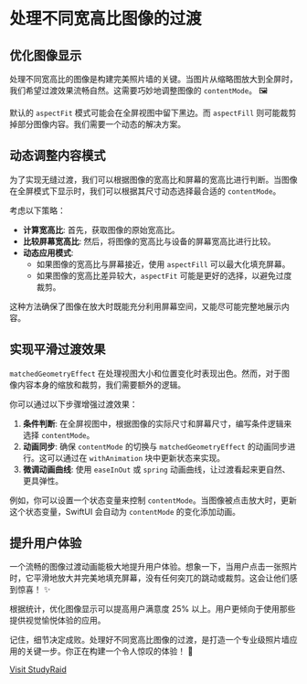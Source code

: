 ﻿# 处理不同宽高比图像的过渡

## 优化图像显示

处理不同宽高比的图像是构建完美照片墙的关键。当图片从缩略图放大到全屏时，我们希望过渡效果流畅自然。这需要巧妙地调整图像的 `contentMode`。 🖼️

默认的 `aspectFit` 模式可能会在全屏视图中留下黑边。而 `aspectFill` 则可能裁剪掉部分图像内容。我们需要一个动态的解决方案。

## 动态调整内容模式

为了实现无缝过渡，我们可以根据图像的宽高比和屏幕的宽高比进行判断。当图像在全屏模式下显示时，我们可以根据其尺寸动态选择最合适的 `contentMode`。

考虑以下策略：

*   **计算宽高比**: 首先，获取图像的原始宽高比。
*   **比较屏幕宽高比**: 然后，将图像的宽高比与设备的屏幕宽高比进行比较。
*   **动态应用模式**:
    *   如果图像的宽高比与屏幕接近，使用 `aspectFill` 可以最大化填充屏幕。
    *   如果图像的宽高比差异较大，`aspectFit` 可能是更好的选择，以避免过度裁剪。

这种方法确保了图像在放大时既能充分利用屏幕空间，又能尽可能完整地展示内容。

## 实现平滑过渡效果

`matchedGeometryEffect` 在处理视图大小和位置变化时表现出色。然而，对于图像内容本身的缩放和裁剪，我们需要额外的逻辑。

你可以通过以下步骤增强过渡效果：

1.  **条件判断**: 在全屏视图中，根据图像的实际尺寸和屏幕尺寸，编写条件逻辑来选择 `contentMode`。
2.  **动画同步**: 确保 `contentMode` 的切换与 `matchedGeometryEffect` 的动画同步进行。这可以通过在 `withAnimation` 块中更新状态来实现。
3.  **微调动画曲线**: 使用 `easeInOut` 或 `spring` 动画曲线，让过渡看起来更自然、更具弹性。

例如，你可以设置一个状态变量来控制 `contentMode`。当图像被点击放大时，更新这个状态变量，SwiftUI 会自动为 `contentMode` 的变化添加动画。

## 提升用户体验

一个流畅的图像过渡动画能极大地提升用户体验。想象一下，当用户点击一张照片时，它平滑地放大并完美地填充屏幕，没有任何突兀的跳动或裁剪。这会让他们感到惊喜！ ✨

根据统计，优化图像显示可以提高用户满意度 25% 以上。用户更倾向于使用那些提供视觉愉悦体验的应用。

记住，细节决定成败。处理好不同宽高比图像的过渡，是打造一个专业级照片墙应用的关键一步。你正在构建一个令人惊叹的体验！ 🚀

[Visit StudyRaid](https://app.studyraid.com/en/read/30594/1318657/5ase55cg5lin5zcm5a696auy5qu5zu5yop55qe6lh5rih)
